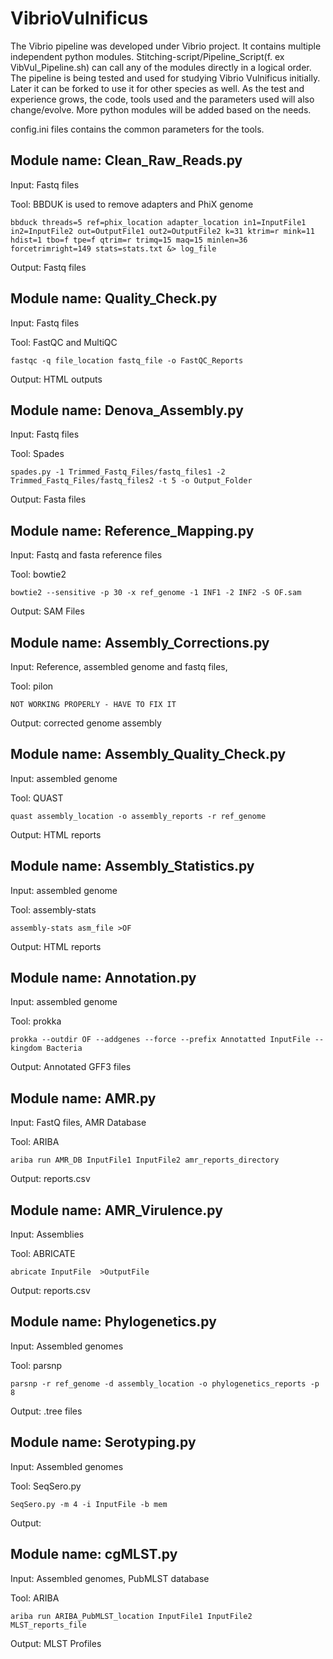 # VibrioVulnificus
The Vibrio pipeline was developed under Vibrio project. It contains multiple independent python modules. Stitching-script/Pipeline_Script(f. ex VibVul_Pipeline.sh) can call any of the modules directly in a logical order. The pipeline is being tested and used for studying Vibrio Vulnificus initially. Later it can be forked to use it for other species as well. As the test and experience grows, the code, tools used and the parameters used will also change/evolve. More python modules will be added based on the needs.

config.ini files contains the common parameters for the tools.

## Module name: Clean_Raw_Reads.py
Input: Fastq files

Tool: BBDUK is used to remove adapters and PhiX genome
```
bbduck threads=5 ref=phix_location adapter_location in1=InputFile1 in2=InputFile2 out=OutputFile1 out2=OutputFile2 k=31 ktrim=r mink=11 hdist=1 tbo=f tpe=f qtrim=r trimq=15 maq=15 minlen=36 forcetrimright=149 stats=stats.txt &> log_file
```

Output: Fastq files

## Module name: Quality_Check.py
Input: Fastq files

Tool: FastQC and MultiQC
```
fastqc -q file_location fastq_file -o FastQC_Reports
```
Output: HTML outputs

## Module name: Denova_Assembly.py
Input: Fastq files

Tool: Spades
```
spades.py -1 Trimmed_Fastq_Files/fastq_files1 -2 Trimmed_Fastq_Files/fastq_files2 -t 5 -o Output_Folder
```
Output: Fasta files

## Module name: Reference_Mapping.py
Input: Fastq and fasta reference files

Tool: bowtie2
```
bowtie2 --sensitive -p 30 -x ref_genome -1 INF1 -2 INF2 -S OF.sam
```
Output: SAM Files

## Module name: Assembly_Corrections.py
Input: Reference, assembled genome and fastq files,

Tool: pilon
```
NOT WORKING PROPERLY - HAVE TO FIX IT
```

Output: corrected genome assembly

## Module name: Assembly_Quality_Check.py
Input: assembled genome

Tool: QUAST

```
quast assembly_location -o assembly_reports -r ref_genome
```
Output: HTML reports

## Module name: Assembly_Statistics.py
Input: assembled genome

Tool: assembly-stats
```
assembly-stats asm_file >OF
```
Output: HTML reports

## Module name: Annotation.py
Input: assembled genome

Tool: prokka
```
prokka --outdir OF --addgenes --force --prefix Annotatted InputFile --kingdom Bacteria
```
Output: Annotated GFF3 files

## Module name: AMR.py
Input: FastQ files, AMR Database

Tool: ARIBA
```
ariba run AMR_DB InputFile1 InputFile2 amr_reports_directory
```
Output: reports.csv

## Module name: AMR_Virulence.py
Input: Assemblies

Tool: ABRICATE
```
abricate InputFile  >OutputFile
```
Output: reports.csv

## Module name: Phylogenetics.py
Input: Assembled genomes

Tool: parsnp
```
parsnp -r ref_genome -d assembly_location -o phylogenetics_reports -p 8
```
Output: .tree files

## Module name: Serotyping.py
Input: Assembled genomes

Tool: SeqSero.py
```
SeqSero.py -m 4 -i InputFile -b mem
```
Output:

## Module name: cgMLST.py
Input: Assembled genomes, PubMLST database

Tool: ARIBA

```
ariba run ARIBA_PubMLST_location InputFile1 InputFile2 MLST_reports_file
````
Output: MLST Profiles

